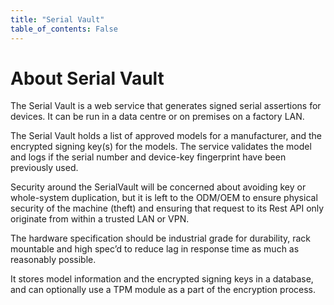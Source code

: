 ```yaml
---
title: "Serial Vault"
table_of_contents: False
---
```


# About Serial Vault

The Serial Vault is a web service that generates signed serial assertions for devices. 
It can be run in a data centre or on premises on a factory LAN.

The Serial Vault holds a list of approved models for a manufacturer, and the encrypted 
signing key(s) for the models. The service validates the model and logs if the serial number 
and device-key fingerprint have been previously used.

Security around the SerialVault will be concerned about avoiding key or whole-system 
duplication, but it is left to the ODM/OEM to ensure physical security of the machine (theft) 
and ensuring that request to its Rest API only originate from within a trusted LAN or VPN.

The hardware specification should be industrial grade for durability, rack mountable and high 
spec’d to reduce lag in response time as much as reasonably possible.

It stores model information and the encrypted signing keys in a database, and can optionally 
use a TPM module as a part of the encryption process.
